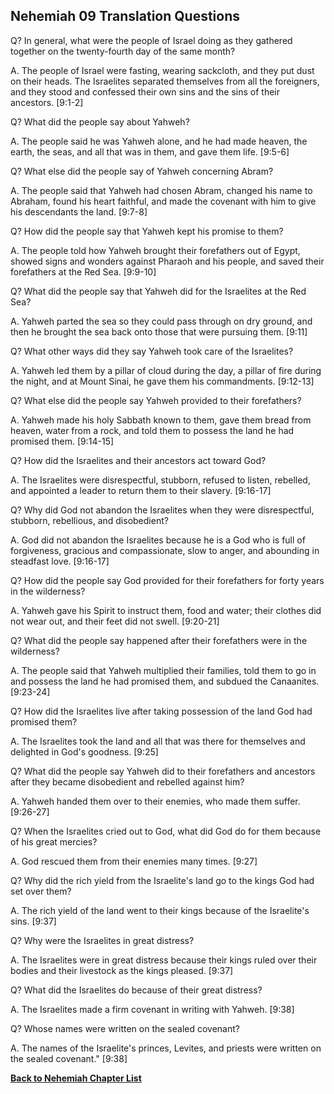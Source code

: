 ## Nehemiah 09 Translation Questions ##

Q? In general, what were the people of Israel doing as they gathered together on the twenty-fourth day of the same month?

A. The people of Israel were fasting, wearing sackcloth, and they put dust on their heads. The Israelites separated themselves from all the foreigners, and they stood and confessed their own sins and the sins of their ancestors. [9:1-2]

Q? What did the people say about Yahweh?

A. The people said he was Yahweh alone, and he had made heaven, the earth, the seas, and all that was in them, and gave them life. [9:5-6]

Q? What else did the people say of Yahweh concerning Abram?

A. The people said that Yahweh had chosen Abram, changed his name to Abraham, found his heart faithful, and made the covenant with him to give his descendants the land. [9:7-8]

Q? How did the people say that Yahweh kept his promise to them?

A. The people told how Yahweh brought their forefathers out of Egypt, showed signs and wonders against Pharaoh and his people, and saved their forefathers at the Red Sea. [9:9-10]

Q? What did the people say that Yahweh did for the Israelites at the Red Sea?

A. Yahweh parted the sea so they could pass through on dry ground, and then he brought the sea back onto those that were pursuing them. [9:11]

Q? What other ways did they say Yahweh took care of the Israelites?

A. Yahweh led them by a pillar of cloud during the day, a pillar of fire during the night, and at Mount Sinai, he gave them his commandments. [9:12-13]

Q? What else did the people say Yahweh provided to their forefathers?

A. Yahweh made his holy Sabbath known to them, gave them bread from heaven, water from a rock, and told them to possess the land he had promised them. [9:14-15]

Q? How did the Israelites and their ancestors act toward God?

A. The Israelites were disrespectful, stubborn, refused to listen, rebelled, and appointed a leader to return them to their slavery. [9:16-17]

Q? Why did God not abandon the Israelites when they were disrespectful, stubborn, rebellious, and disobedient?

A. God did not abandon the Israelites because he is a God who is full of forgiveness, gracious and compassionate, slow to anger, and abounding in steadfast love. [9:16-17]

Q? How did the people say God provided for their forefathers for forty years in the wilderness?

A. Yahweh gave his Spirit to instruct them, food and water; their clothes did not wear out, and their feet did not swell. [9:20-21]

Q? What did the people say happened after their forefathers were in the wilderness?

A. The people said that Yahweh multiplied their families, told them to go in and possess the land he had promised them, and subdued the Canaanites. [9:23-24]

Q? How did the Israelites live after taking possession of the land God had promised them?

A. The Israelites took the land and all that was there for themselves and delighted in God's goodness. [9:25]

Q? What did the people say Yahweh did to their forefathers and ancestors after they became disobedient and rebelled against him?

A. Yahweh handed them over to their enemies, who made them suffer. [9:26-27]

Q? When the Israelites cried out to God, what did God do for them because of his great mercies?

A. God rescued them from their enemies many times. [9:27]

Q? Why did the rich yield from the Israelite's land go to the kings God had set over them?

A. The rich yield of the land went to their kings because of the Israelite's sins. [9:37]

Q? Why were the Israelites in great distress?

A. The Israelites were in great distress because their kings ruled over their bodies and their livestock as the kings pleased. [9:37]

Q? What did the Israelites do because of their great distress?

A. The Israelites made a firm covenant in writing with Yahweh. [9:38]

Q? Whose names were written on the sealed covenant?

A. The names of the Israelite's princes, Levites, and priests were written on the sealed covenant." [9:38]

__[Back to Nehemiah Chapter List](./)__

